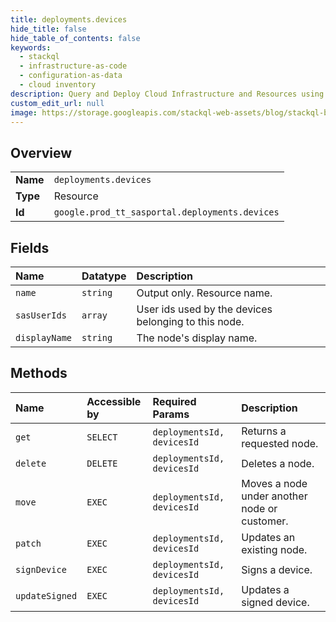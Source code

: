 ```yaml
---
title: deployments.devices
hide_title: false
hide_table_of_contents: false
keywords:
  - stackql
  - infrastructure-as-code
  - configuration-as-data
  - cloud inventory
description: Query and Deploy Cloud Infrastructure and Resources using SQL
custom_edit_url: null
image: https://storage.googleapis.com/stackql-web-assets/blog/stackql-blog-post-featured-image.png
---
```

  
    

## Overview
<table><tbody>
<tr><td><b>Name</b></td><td><code>deployments.devices</code></td></tr>
<tr><td><b>Type</b></td><td>Resource</td></tr>
<tr><td><b>Id</b></td><td><code>google.prod_tt_sasportal.deployments.devices</code></td></tr>
</tbody></table>

## Fields
| Name | Datatype | Description |
|:-----|:---------|:------------|
| `name` | `string` | Output only. Resource name. |
| `sasUserIds` | `array` | User ids used by the devices belonging to this node. |
| `displayName` | `string` | The node's display name. |
## Methods
| Name | Accessible by | Required Params | Description |
|:-----|:--------------|:----------------|:------------|
| `get` | `SELECT` | `deploymentsId, devicesId` | Returns a requested node. |
| `delete` | `DELETE` | `deploymentsId, devicesId` | Deletes a node. |
| `move` | `EXEC` | `deploymentsId, devicesId` | Moves a node under another node or customer. |
| `patch` | `EXEC` | `deploymentsId, devicesId` | Updates an existing node. |
| `signDevice` | `EXEC` | `deploymentsId, devicesId` | Signs a device. |
| `updateSigned` | `EXEC` | `deploymentsId, devicesId` | Updates a signed device. |
